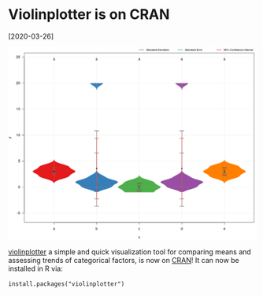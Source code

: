 # Violinplotter is on CRAN

[2020-03-26]

![](/img/2020-03-26.png)

[violinplotter](https://github.com/jeffersonfparil/violinplotter) a simple and quick visualization tool for comparing means and assessing trends of categorical factors, is now on [CRAN](https://cran.r-project.org/web/packages/violinplotter/index.html)! It can now be installed in R via:
```
install.packages("violinplotter")
```